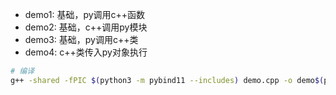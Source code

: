 - demo1: 基础，py调用c++函数
- demo2: 基础，c++调用py模块
- demo3: 基础，py调用c++类
- demo4: c++类传入py对象执行

```sh
# 编译
g++ -shared -fPIC $(python3 -m pybind11 --includes) demo.cpp -o demo$(python3-config --extension-suffix)
```
